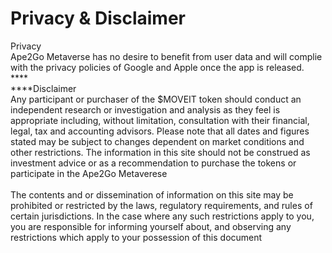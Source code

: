 # Privacy & Disclaimer

Privacy\
Ape2Go Metaverse has no desire to benefit from user data and will complie with the privacy policies of Google and Apple once the app is released.\
****\
****Disclaimer\
Any participant or purchaser of the $MOVEIT token should conduct an independent research or investigation and analysis as they feel is appropriate including, without limitation, consultation with their financial, legal, tax and accounting advisors. Please note that all dates and figures stated may be subject to changes dependent on market conditions and other restrictions. The information in this site should not be construed as investment advice or as a recommendation to purchase the tokens or participate in the Ape2Go Metaverese\
\
The contents and or dissemination of information on this site may be prohibited or restricted by the laws, regulatory requirements, and rules of certain jurisdictions. In the case where any such restrictions apply to you, you are responsible for informing yourself about, and observing any restrictions which apply to your possession of this document
